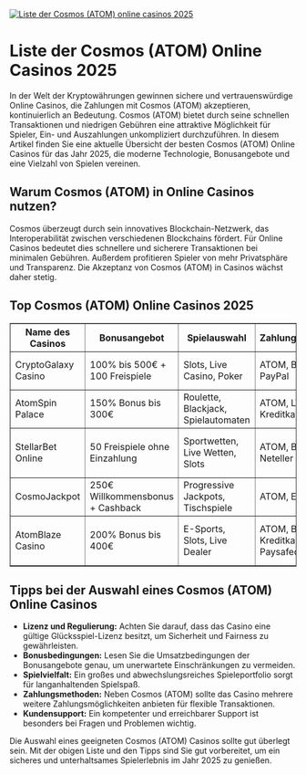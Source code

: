 [![Liste der Cosmos (ATOM) online casinos 2025](https://123-caf.pages.dev/gitsignup.png)](https://vrmoo.ru/Bt82HjjY)

<h1>Liste der Cosmos (ATOM) Online Casinos 2025</h1> <p>In der Welt der Kryptowährungen gewinnen sichere und vertrauenswürdige Online Casinos, die Zahlungen mit Cosmos (ATOM) akzeptieren, kontinuierlich an Bedeutung. Cosmos (ATOM) bietet durch seine schnellen Transaktionen und niedrigen Gebühren eine attraktive Möglichkeit für Spieler, Ein- und Auszahlungen unkompliziert durchzuführen. In diesem Artikel finden Sie eine aktuelle Übersicht der besten Cosmos (ATOM) Online Casinos für das Jahr 2025, die moderne Technologie, Bonusangebote und eine Vielzahl von Spielen vereinen.</p>  <h2>Warum Cosmos (ATOM) in Online Casinos nutzen?</h2> <p>Cosmos überzeugt durch sein innovatives Blockchain-Netzwerk, das Interoperabilität zwischen verschiedenen Blockchains fördert. Für Online Casinos bedeutet dies schnellere und sicherere Transaktionen bei minimalen Gebühren. Außerdem profitieren Spieler von mehr Privatsphäre und Transparenz. Die Akzeptanz von Cosmos (ATOM) in Casinos wächst daher stetig.</p>  <h2>Top Cosmos (ATOM) Online Casinos 2025</h2> <table border="1" cellpadding="8" cellspacing="0" style="border-collapse: collapse; width:100%;">   <thead>     <tr>       <th>Name des Casinos</th>       <th>Bonusangebot</th>       <th>Spielauswahl</th>       <th>Zahlungsmethoden</th>       <th>Besonderheiten</th>     </tr>   </thead>   <tbody>     <tr>       <td>CryptoGalaxy Casino</td>       <td>100% bis 500€ + 100 Freispiele</td>       <td>Slots, Live Casino, Poker</td>       <td>ATOM, BTC, ETH, PayPal</td>       <td>Schnelle Auszahlungen, 24/7 Support</td>     </tr>     <tr>       <td>AtomSpin Palace</td>       <td>150% Bonus bis 300€</td>       <td>Roulette, Blackjack, Spielautomaten</td>       <td>ATOM, LTC, Kreditkarte</td>       <td>VIP-Programm, mobile App</td>     </tr>     <tr>       <td>StellarBet Online</td>       <td>50 Freispiele ohne Einzahlung</td>       <td>Sportwetten, Live Wetten, Slots</td>       <td>ATOM, BTC, Neteller</td>       <td>Multi-Device kompatibel, schneller Kundenservice</td>     </tr>     <tr>       <td>CosmoJackpot</td>       <td>250€ Willkommensbonus + Cashback</td>       <td>Progressive Jackpots, Tischspiele</td>       <td>ATOM, ETH, Skrill</td>       <td>Tägliche Turniere, niedrige Mindesteinzahlung</td>     </tr>     <tr>       <td>AtomBlaze Casino</td>       <td>200% Bonus bis 400€</td>       <td>E-Sports, Slots, Live Dealer</td>       <td>ATOM, BTC, Kreditkarte, Paysafecard</td>       <td>Sichere SSL-Verschlüsselung, schnelle Verifizierungen</td>     </tr>   </tbody> </table>  <h2>Tipps bei der Auswahl eines Cosmos (ATOM) Online Casinos</h2> <ul>   <li><strong>Lizenz und Regulierung:</strong> Achten Sie darauf, dass das Casino eine gültige Glücksspiel-Lizenz besitzt, um Sicherheit und Fairness zu gewährleisten.</li>   <li><strong>Bonusbedingungen:</strong> Lesen Sie die Umsatzbedingungen der Bonusangebote genau, um unerwartete Einschränkungen zu vermeiden.</li>   <li><strong>Spielvielfalt:</strong> Ein großes und abwechslungsreiches Spieleportfolio sorgt für langanhaltenden Spielspaß.</li>   <li><strong>Zahlungsmethoden:</strong> Neben Cosmos (ATOM) sollte das Casino mehrere weitere Zahlungsmöglichkeiten anbieten für flexible Transaktionen.</li>   <li><strong>Kundensupport:</strong> Ein kompetenter und erreichbarer Support ist besonders bei Fragen und Problemen wichtig.</li> </ul>  <p>Die Auswahl eines geeigneten Cosmos (ATOM) Casinos sollte gut überlegt sein. Mit der obigen Liste und den Tipps sind Sie gut vorbereitet, um ein sicheres und unterhaltsames Spielerlebnis im Jahr 2025 zu genießen.</p>